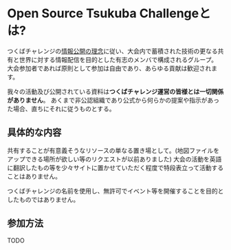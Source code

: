 # Open Source Tsukuba Challengeとは?

つくばチャレンジの[情報公開の理念](http://www.tsukubachallenge.jp/tc2015/disclosure)に従い、大会内で蓄積された技術の更なる共有と世界に対する情報配信を目的とした有志のメンバで構成されるグループ。 大会参加者であれば原則として参加は自由であり、あらゆる貢献は歓迎されます。

我々の活動及び公開されている資料は**つくばチャレンジ運営の皆様とは一切関係がありません**。 あくまで非公認組織であり公式から何らかの提案や指示があった場合、直ちにそれに従うものとする。

## 具体的な内容

共有することが有意義そうなリソースの単なる置き場として。(地図ファイルをアップできる場所が欲しい等のリクエストが以前ありました) 大会の活動を英語に翻訳したもの等を少々サイトに置かせていただく程度で特段表立って活動することはありません。

つくばチャレンジの名前を使用し、無許可でイベント等を開催することを目的としたものではありません。

## 参加方法

TODO
